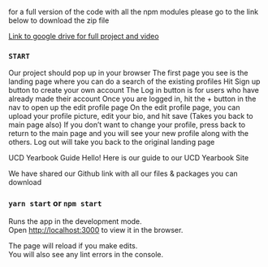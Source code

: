 for a full version of the code with all the npm modules please go to the link below
to download the zip file

[Link to google drive for full project and video](https://drive.google.com/drive/folders/1GPh0-80xG0R-Tq1hC4BrAC-iteVMPpRq?usp=sharing)

### `START`

Our project should pop up in your browser
The first page you see is the landing page where you can do a search of the existing profiles
Hit Sign up button to create your own account
The Log in button is for users who have already made their account
Once you are logged in, hit the + button in the nav to open up the edit profile page
On the edit profile page, you can upload your profile picture, edit your bio, and hit save (Takes you back to main page also)
If you don’t want to change your profile, press back to return to the main page and you will see your new profile along with the others.
Log out will take you back to the original landing page

UCD Yearbook Guide
Hello! Here is our guide to our UCD Yearbook Site

We have shared our Github link with all our files & packages you can download

### `yarn start` or `npm start`

Runs the app in the development mode.<br />
Open [http://localhost:3000](http://localhost:3000) to view it in the browser.

The page will reload if you make edits.<br />
You will also see any lint errors in the console.
